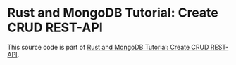 # Rust and MongoDB Tutorial: Create CRUD REST-API

This source code is part of [Rust and MongoDB Tutorial: Create CRUD REST-API]().